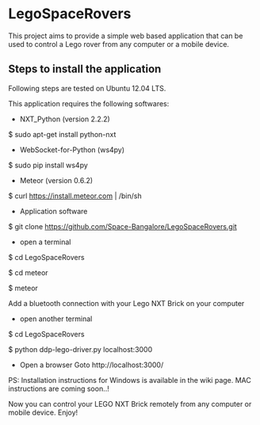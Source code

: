 LegoSpaceRovers
===============

This project aims to provide a simple web based application that can be used to control a Lego rover from any computer or a mobile device.

Steps to install the application
--------------------------------

Following steps are tested on Ubuntu 12.04 LTS.

This application requires the following softwares:

- NXT_Python (version 2.2.2)

$ sudo apt-get install python-nxt

- WebSocket-for-Python (ws4py)

$ sudo pip install ws4py

- Meteor (version 0.6.2)

$ curl https://install.meteor.com | /bin/sh

- Application software

$ git clone https://github.com/Space-Bangalore/LegoSpaceRovers.git

- open a terminal

$ cd LegoSpaceRovers

$ cd meteor

$ meteor

Add a bluetooth connection with your Lego NXT Brick on your computer

- open another terminal

$ cd LegoSpaceRovers

$ python ddp-lego-driver.py localhost:3000

- Open a browser
Goto http://localhost:3000/

PS: Installation instructions for Windows is available in the wiki page. MAC instructions are coming soon..!

Now you can control your LEGO NXT Brick remotely from any computer or mobile device. 
Enjoy!
